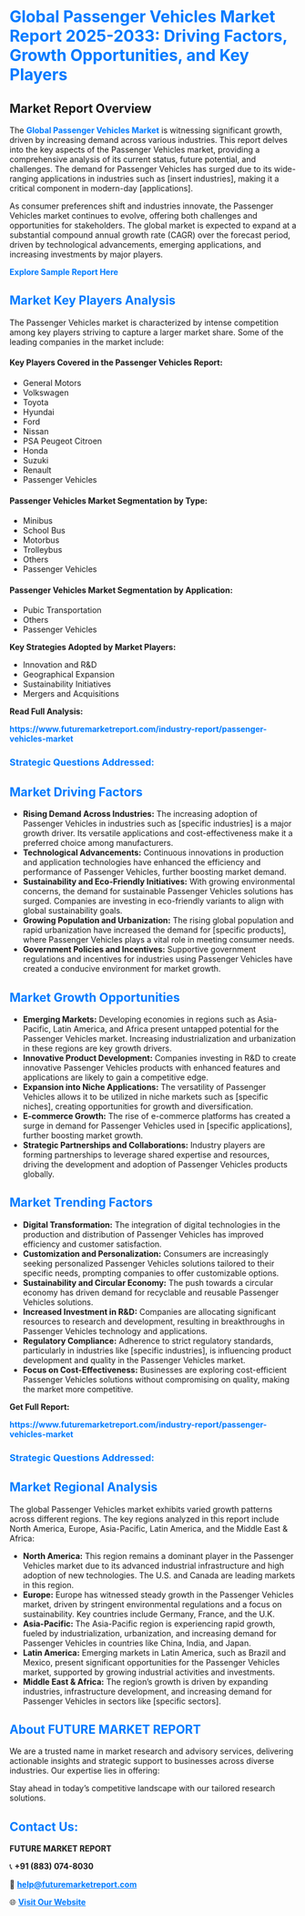 <h1 style="color: #007BFF;">Global Passenger Vehicles Market Report 2025-2033: Driving Factors, Growth Opportunities, and Key Players</h1>

<section id="overview">
<h2>Market Report Overview</h2>
<p>The <a href="https://www.futuremarketreport.com/industry-report/passenger-vehicles-market" style="color: #007BFF; text-decoration: none;"><strong>Global Passenger Vehicles Market</strong></a> is witnessing significant growth, driven by increasing demand across various industries. This report delves into the key aspects of the Passenger Vehicles market, providing a comprehensive analysis of its current status, future potential, and challenges. The demand for Passenger Vehicles has surged due to its wide-ranging applications in industries such as [insert industries], making it a critical component in modern-day [applications].</p>
<p>As consumer preferences shift and industries innovate, the Passenger Vehicles market continues to evolve, offering both challenges and opportunities for stakeholders. The global market is expected to expand at a substantial compound annual growth rate (CAGR) over the forecast period, driven by technological advancements, emerging applications, and increasing investments by major players.</p>
</section>

<section id="overview">
<p><a href="https://www.futuremarketreport.com/request-sample/reportId=101588" style="color: #007BFF; text-decoration: none;"><strong>Explore Sample Report Here</strong></a></p>
</section>

<section id="key-players">
<h2 style="color: #007BFF;">Market Key Players Analysis</h2>
<p>The Passenger Vehicles market is characterized by intense competition among key players striving to capture a larger market share. Some of the leading companies in the market include:</p>
<h4>Key Players Covered in the Passenger Vehicles Report:</h4>
<ul><li>General Motors</li><li>Volkswagen</li><li>Toyota</li><li>Hyundai</li><li>Ford</li><li>Nissan</li><li>PSA Peugeot Citroen</li><li>Honda</li><li>Suzuki</li><li>Renault</li><li>Passenger Vehicles</li></ul>
<h4>Passenger Vehicles Market Segmentation by Type:</h4>
<ul><li>Minibus</li><li>School Bus</li><li>Motorbus</li><li>Trolleybus</li><li>Others</li><li>Passenger Vehicles</li></ul>

<h4>Passenger Vehicles Market Segmentation by Application:</h4>
<ul><li>Pubic Transportation</li><li>Others</li><li>Passenger Vehicles</li></ul>
<p><strong>Key Strategies Adopted by Market Players:</strong></p>
<ul>
<li>Innovation and R&D</li>
<li>Geographical Expansion</li>
<li>Sustainability Initiatives</li>
<li>Mergers and Acquisitions</li>
</ul>
</section>

<section>
<p><strong>Read Full Analysis: </strong></p><a href="https://www.futuremarketreport.com/industry-report/passenger-vehicles-market" style="color: #007BFF; text-decoration: none;"><strong>https://www.futuremarketreport.com/industry-report/passenger-vehicles-market</strong></a>
<h3 style="color: #007BFF;">Strategic Questions Addressed:</h3>
</section>

<section id="driving-factors">
<h2 style="color: #007BFF;">Market Driving Factors</h2>
<ul>
<li><strong>Rising Demand Across Industries:</strong> The increasing adoption of Passenger Vehicles in industries such as [specific industries] is a major growth driver. Its versatile applications and cost-effectiveness make it a preferred choice among manufacturers.</li>
<li><strong>Technological Advancements:</strong> Continuous innovations in production and application technologies have enhanced the efficiency and performance of Passenger Vehicles, further boosting market demand.</li>
<li><strong>Sustainability and Eco-Friendly Initiatives:</strong> With growing environmental concerns, the demand for sustainable Passenger Vehicles solutions has surged. Companies are investing in eco-friendly variants to align with global sustainability goals.</li>
<li><strong>Growing Population and Urbanization:</strong> The rising global population and rapid urbanization have increased the demand for [specific products], where Passenger Vehicles plays a vital role in meeting consumer needs.</li>
<li><strong>Government Policies and Incentives:</strong> Supportive government regulations and incentives for industries using Passenger Vehicles have created a conducive environment for market growth.</li>
</ul>
</section>

<section id="growth-opportunities">
<h2 style="color: #007BFF;">Market Growth Opportunities</h2>
<ul>
<li><strong>Emerging Markets:</strong> Developing economies in regions such as Asia-Pacific, Latin America, and Africa present untapped potential for the Passenger Vehicles market. Increasing industrialization and urbanization in these regions are key growth drivers.</li>
<li><strong>Innovative Product Development:</strong> Companies investing in R&D to create innovative Passenger Vehicles products with enhanced features and applications are likely to gain a competitive edge.</li>
<li><strong>Expansion into Niche Applications:</strong> The versatility of Passenger Vehicles allows it to be utilized in niche markets such as [specific niches], creating opportunities for growth and diversification.</li>
<li><strong>E-commerce Growth:</strong> The rise of e-commerce platforms has created a surge in demand for Passenger Vehicles used in [specific applications], further boosting market growth.</li>
<li><strong>Strategic Partnerships and Collaborations:</strong> Industry players are forming partnerships to leverage shared expertise and resources, driving the development and adoption of Passenger Vehicles products globally.</li>
</ul>
</section>

<section id="trending-factors">
<h2 style="color: #007BFF;">Market Trending Factors</h2>
<ul>
<li><strong>Digital Transformation:</strong> The integration of digital technologies in the production and distribution of Passenger Vehicles has improved efficiency and customer satisfaction.</li>
<li><strong>Customization and Personalization:</strong> Consumers are increasingly seeking personalized Passenger Vehicles solutions tailored to their specific needs, prompting companies to offer customizable options.</li>
<li><strong>Sustainability and Circular Economy:</strong> The push towards a circular economy has driven demand for recyclable and reusable Passenger Vehicles solutions.</li>
<li><strong>Increased Investment in R&D:</strong> Companies are allocating significant resources to research and development, resulting in breakthroughs in Passenger Vehicles technology and applications.</li>
<li><strong>Regulatory Compliance:</strong> Adherence to strict regulatory standards, particularly in industries like [specific industries], is influencing product development and quality in the Passenger Vehicles market.</li>
<li><strong>Focus on Cost-Effectiveness:</strong> Businesses are exploring cost-efficient Passenger Vehicles solutions without compromising on quality, making the market more competitive.</li>
</ul>
</section>

<section>
<p><strong>Get Full Report: </strong></p><a href="https://www.futuremarketreport.com/industry-report/passenger-vehicles-market" style="color: #007BFF; text-decoration: none;"><strong>https://www.futuremarketreport.com/industry-report/passenger-vehicles-market</strong></a>
<h3 style="color: #007BFF;">Strategic Questions Addressed:</h3>
</section>


<section id="regional-analysis">
<h2 style="color: #007BFF;">Market Regional Analysis</h2>
<p>The global Passenger Vehicles market exhibits varied growth patterns across different regions. The key regions analyzed in this report include North America, Europe, Asia-Pacific, Latin America, and the Middle East & Africa:</p>
<ul>
<li><strong>North America:</strong> This region remains a dominant player in the Passenger Vehicles market due to its advanced industrial infrastructure and high adoption of new technologies. The U.S. and Canada are leading markets in this region.</li>
<li><strong>Europe:</strong> Europe has witnessed steady growth in the Passenger Vehicles market, driven by stringent environmental regulations and a focus on sustainability. Key countries include Germany, France, and the U.K.</li>
<li><strong>Asia-Pacific:</strong> The Asia-Pacific region is experiencing rapid growth, fueled by industrialization, urbanization, and increasing demand for Passenger Vehicles in countries like China, India, and Japan.</li>
<li><strong>Latin America:</strong> Emerging markets in Latin America, such as Brazil and Mexico, present significant opportunities for the Passenger Vehicles market, supported by growing industrial activities and investments.</li>
<li><strong>Middle East & Africa:</strong> The region’s growth is driven by expanding industries, infrastructure development, and increasing demand for Passenger Vehicles in sectors like [specific sectors].</li>
</ul>
</section>

<footer>
<h2 style="color: #007BFF;">About FUTURE MARKET REPORT</h2>
<p>We are a trusted name in market research and advisory services, delivering actionable insights and strategic support to businesses across diverse industries. Our expertise lies in offering:</p>

<p>Stay ahead in today’s competitive landscape with our tailored research solutions.</p>

<h2 style="color: #007BFF;">Contact Us:</h2>
<p><strong>FUTURE MARKET REPORT</strong></p>
<p>📞 <strong>+91 (883) 074-8030</strong></p>
<p>📧 <strong><a href="mailto:help@futuremarketreport.com" style="color: #007BFF;">help@futuremarketreport.com</a></strong></p>
<p>🌐 <strong><a href="https://www.futuremarketreport.com/" style="color: #007BFF;">Visit Our Website</a></strong></p>
</footer>